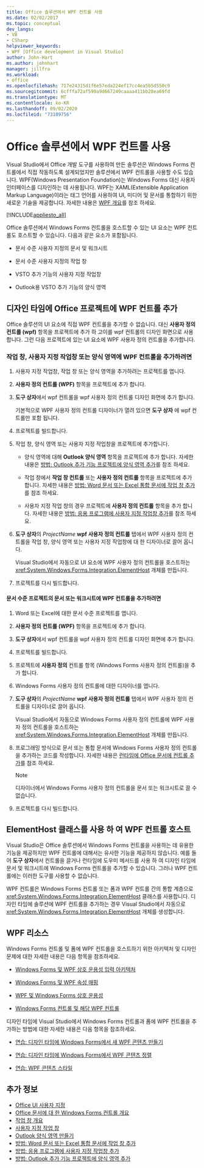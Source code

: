 ```yaml
---
title: Office 솔루션에서 WPF 컨트롤 사용
ms.date: 02/02/2017
ms.topic: conceptual
dev_langs:
- VB
- CSharp
helpviewer_keywords:
- WPF [Office development in Visual Studio]
author: John-Hart
ms.author: johnhart
manager: jillfra
ms.workload:
- office
ms.openlocfilehash: 717e24315d1f6e57eda224ef17cc4ea5b5d550c9
ms.sourcegitcommit: 6cfffa72af599a9d667249caaaa411bb28ea69fd
ms.translationtype: MT
ms.contentlocale: ko-KR
ms.lasthandoff: 09/02/2020
ms.locfileid: "73189756"
---
```

# <a name="use-wpf-controls-in-office-solutions"></a>Office 솔루션에서 WPF 컨트롤 사용

Visual Studio에서 Office 개발 도구를 사용하여 만든 솔루션은 Windows Forms 컨트롤에서 직접 작동하도록 설계되었지만 솔루션에서 WPF 컨트롤을 사용할 수도 있습니다. WPF(Windows Presentation Foundation)는 Windows Forms 대신 사용자 인터페이스를 디자인하는 데 사용됩니다. WPF는 XAML(Extensible Application Markup Language)이라는 태그 언어를 사용하여 UI, 미디어 및 문서를 통합하기 위한 새로운 기술을 제공합니다. 자세한 내용은 [WPF 개요](/dotnet/framework/wpf/introduction-to-wpf)를 참조 하세요.

[!INCLUDE[appliesto_all](../vsto/includes/appliesto-all-md.md)]

Office 솔루션에서 Windows Forms 컨트롤을 호스트할 수 있는 UI 요소는 WPF 컨트롤도 호스트할 수 있습니다. 다음과 같은 요소가 포함됩니다.

- 문서 수준 사용자 지정의 문서 및 워크시트

- 문서 수준 사용자 지정의 작업 창

- VSTO 추가 기능의 사용자 지정 작업창

- Outlook용 VSTO 추가 기능의 양식 영역

## <a name="add-wpf-controls-to-office-projects-at-design-time"></a>디자인 타임에 Office 프로젝트에 WPF 컨트롤 추가

Office 솔루션의 UI 요소에 직접 WPF 컨트롤을 추가할 수 없습니다. 대신 **사용자 정의 컨트롤 (wpf)** 항목을 프로젝트에 추가 하 고이를 wpf 컨트롤의 디자인 화면으로 사용 합니다. 그런 다음 프로젝트에 있는 UI 요소에 WPF 사용자 정의 컨트롤을 추가합니다.

### <a name="to-add-wpf-controls-to-an-actions-pane-custom-task-pane-or-form-region"></a>작업 창, 사용자 지정 작업창 또는 양식 영역에 WPF 컨트롤을 추가하려면

1. 사용자 지정 작업창, 작업 창 또는 양식 영역을 추가하려는 프로젝트를 엽니다.

2. **사용자 정의 컨트롤 (WPF)** 항목을 프로젝트에 추가 합니다.

3. **도구 상자**에서 wpf 컨트롤을 wpf 사용자 정의 컨트롤 디자인 화면에 추가 합니다.

     기본적으로 WPF 사용자 정의 컨트롤 디자이너가 열려 있으면 **도구 상자** 에 wpf 컨트롤만 포함 됩니다.

4. 프로젝트를 빌드합니다.

5. 작업 창, 양식 영역 또는 사용자 지정 작업창을 프로젝트에 추가합니다.

    - 양식 영역에 대해 **Outlook 양식 영역** 항목을 프로젝트에 추가 합니다. 자세한 내용은 [방법: Outlook 추가 기능 프로젝트에 양식 영역 추가](../vsto/how-to-add-a-form-region-to-an-outlook-add-in-project.md)를 참조 하세요.

    - 작업 창에서 **작업 창 컨트롤** 또는 **사용자 정의 컨트롤** 항목을 프로젝트에 추가 합니다. 자세한 내용은 [방법: Word 문서 또는 Excel 통합 문서에 작업 창 추가](../vsto/how-to-add-an-actions-pane-to-word-documents-or-excel-workbooks.md)를 참조 하세요.

    - 사용자 지정 작업 창의 경우 프로젝트에 **사용자 정의 컨트롤** 항목을 추가 합니다. 자세한 내용은 [방법: 응용 프로그램에 사용자 지정 작업창 추가](../vsto/how-to-add-a-custom-task-pane-to-an-application.md)를 참조 하세요.

6. **도구 상자**의 *ProjectName* **wpf 사용자 정의 컨트롤** 탭에서 WPF 사용자 정의 컨트롤을 작업 창, 양식 영역 또는 사용자 지정 작업창에 대 한 디자이너로 끌어 옵니다.

     Visual Studio에서 자동으로 UI 요소에 WPF 사용자 정의 컨트롤을 호스트하는 <xref:System.Windows.Forms.Integration.ElementHost> 개체를 만듭니다.

7. 프로젝트를 다시 빌드합니다.

#### <a name="to-add-wpf-controls-to-a-document-or-worksheet-in-a-document-level-project"></a>문서 수준 프로젝트의 문서 또는 워크시트에 WPF 컨트롤을 추가하려면

1. Word 또는 Excel에 대한 문서 수준 프로젝트를 엽니다.

2. **사용자 정의 컨트롤 (WPF)** 항목을 프로젝트에 추가 합니다.

3. **도구 상자**에서 wpf 컨트롤을 wpf 사용자 정의 컨트롤 디자인 화면에 추가 합니다.

4. 프로젝트를 빌드합니다.

5. 프로젝트에 **사용자 정의** 컨트롤 항목 (Windows Forms 사용자 정의 컨트롤)을 추가 합니다.

6. Windows Forms 사용자 정의 컨트롤에 대한 디자이너를 엽니다.

7. **도구 상자**의 *ProjectName* **wpf 사용자 정의 컨트롤** 탭에서 WPF 사용자 정의 컨트롤을 디자이너로 끌어 옵니다.

     Visual Studio에서 자동으로 Windows Forms 사용자 정의 컨트롤에 WPF 사용자 정의 컨트롤을 호스트하는 <xref:System.Windows.Forms.Integration.ElementHost> 개체를 만듭니다.

8. 프로그래밍 방식으로 문서 또는 통합 문서에 Windows Forms 사용자 정의 컨트롤을 추가하는 코드를 작성합니다. 자세한 내용은 [런타임에 Office 문서에 컨트롤 추가](../vsto/adding-controls-to-office-documents-at-run-time.md)를 참조 하세요.

    > [!NOTE]
    > 디자이너에서 Windows Forms 사용자 정의 컨트롤을 문서 또는 워크시트로 끌 수 없습니다.

9. 프로젝트를 다시 빌드합니다.

## <a name="host-wpf-controls-by-using-the-elementhost-class"></a>ElementHost 클래스를 사용 하 여 WPF 컨트롤 호스트

Visual Studio은 Office 솔루션에서 Windows Forms 컨트롤을 사용하는 데 유용한 기능을 제공하지만 WPF 컨트롤에 대해서는 유사한 기능을 제공하지 않습니다. 예를 들어 **도구 상자**에서 컨트롤을 끌거나 런타임에 도우미 메서드를 사용 하 여 디자인 타임에 문서 및 워크시트에 Windows Forms 컨트롤을 추가할 수 있습니다. 그러나 WPF 컨트롤에는 이러한 도구를 사용할 수 없습니다.

WPF 컨트롤은 Windows Forms 컨트롤 또는 폼과 WPF 컨트롤 간의 통합 계층으로 <xref:System.Windows.Forms.Integration.ElementHost> 클래스를 사용합니다. 디자인 타임에 솔루션에 WPF 컨트롤을 추가하는 경우 Visual Studio에서 자동으로 <xref:System.Windows.Forms.Integration.ElementHost> 개체를 생성합니다.

## <a name="wpf-resources"></a>WPF 리소스

Windows Forms 컨트롤 및 폼에 WPF 컨트롤을 호스트하기 위한 아키텍처 및 디자인 문제에 대한 자세한 내용은 다음 항목을 참조하세요.

- [Windows Forms 및 WPF 상호 운용성 입력 아키텍처](/dotnet/framework/wpf/advanced/windows-forms-and-wpf-interoperability-input-architecture)

- [Windows Forms 및 WPF 속성 매핑](/dotnet/framework/wpf/advanced/windows-forms-and-wpf-property-mapping)

- [WPF 및 Windows Forms 상호 운용성](/dotnet/framework/wpf/advanced/wpf-and-windows-forms-interoperation)

- [Windows Forms 컨트롤 및 해당 WPF 컨트롤](/dotnet/framework/wpf/advanced/windows-forms-controls-and-equivalent-wpf-controls)

디자인 타임에 Visual Studio에서 Windows Forms 컨트롤과 폼에 WPF 컨트롤을 추가하는 방법에 대한 자세한 내용은 다음 항목을 참조하세요.

- [연습: 디자인 타임에 Windows Forms에서 새 WPF 콘텐츠 만들기](/dotnet/framework/winforms/advanced/walkthrough-creating-new-wpf-content-on-windows-forms-at-design-time)

- [연습: 디자인 타임에 Windows Forms에서 WPF 콘텐츠 정렬](/dotnet/framework/winforms/advanced/walkthrough-arranging-wpf-content-on-windows-forms-at-design-time)

- [연습: WPF 콘텐츠 스타일](/dotnet/framework/winforms/advanced/walkthrough-styling-wpf-content)

## <a name="see-also"></a>추가 정보

- [Office UI 사용자 지정](../vsto/office-ui-customization.md)
- [Office 문서에 대 한 Windows Forms 컨트롤 개요](../vsto/windows-forms-controls-on-office-documents-overview.md)
- [작업 창 개요](../vsto/actions-pane-overview.md)
- [사용자 지정 작업 창](../vsto/custom-task-panes.md)
- [Outlook 양식 영역 만들기](../vsto/creating-outlook-form-regions.md)
- [방법: Word 문서 또는 Excel 통합 문서에 작업 창 추가](../vsto/how-to-add-an-actions-pane-to-word-documents-or-excel-workbooks.md)
- [방법: 응용 프로그램에 사용자 지정 작업창 추가](../vsto/how-to-add-a-custom-task-pane-to-an-application.md)
- [방법: Outlook 추가 기능 프로젝트에 양식 영역 추가](../vsto/how-to-add-a-form-region-to-an-outlook-add-in-project.md)
